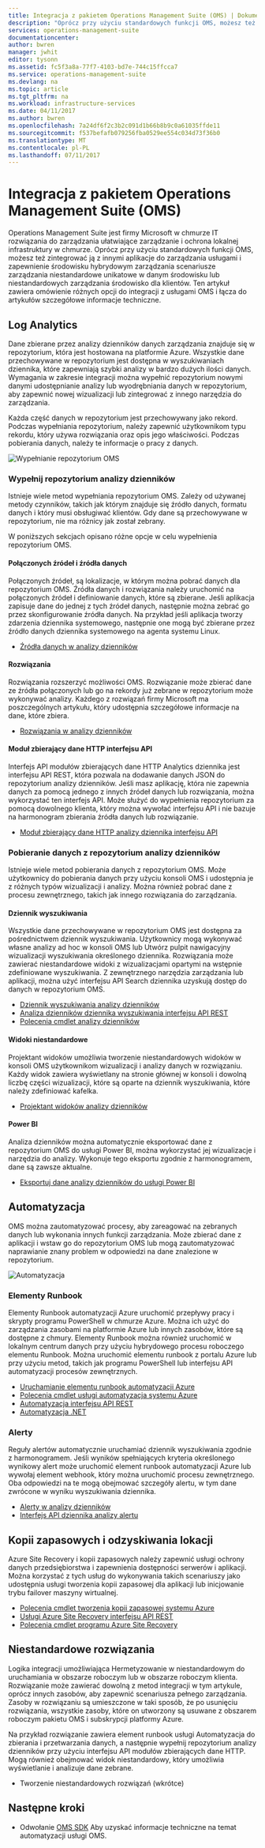 ```yaml
---
title: Integracja z pakietem Operations Management Suite (OMS) | Dokumentacja firmy Microsoft
description: "Oprócz przy użyciu standardowych funkcji OMS, możesz też zintegrować ją z innymi aplikacje do zarządzania usługami i zapewnienie środowisku hybrydowym zarządzania scenariusze zarządzania niestandardowe unikatowe w danym środowisku lub niestandardowych zarządzania środowisko dla klientów.  Ten artykuł zawiera omówienie różnych opcji dotyczących integracji z usługą OMS i łącza do artykułów szczegółowe informacje techniczne."
services: operations-management-suite
documentationcenter: 
author: bwren
manager: jwhit
editor: tysonn
ms.assetid: fc5f3a8a-77f7-4103-bd7e-744c15ffcca7
ms.service: operations-management-suite
ms.devlang: na
ms.topic: article
ms.tgt_pltfrm: na
ms.workload: infrastructure-services
ms.date: 04/11/2017
ms.author: bwren
ms.openlocfilehash: 7a24df6f2c3b2c091d1b66b8b9c0a61035ffde11
ms.sourcegitcommit: f537befafb079256fba0529ee554c034d73f36b0
ms.translationtype: MT
ms.contentlocale: pl-PL
ms.lasthandoff: 07/11/2017
---
```

# <a name="integrating-with-operations-management-suite-oms"></a>Integracja z pakietem Operations Management Suite (OMS)
Operations Management Suite jest firmy Microsoft w chmurze IT rozwiązania do zarządzania ułatwiające zarządzanie i ochrona lokalnej infrastruktury w chmurze.  Oprócz przy użyciu standardowych funkcji OMS, możesz też zintegrować ją z innymi aplikacje do zarządzania usługami i zapewnienie środowisku hybrydowym zarządzania scenariusze zarządzania niestandardowe unikatowe w danym środowisku lub niestandardowych zarządzania środowisko dla klientów.  Ten artykuł zawiera omówienie różnych opcji do integracji z usługami OMS i łącza do artykułów szczegółowe informacje techniczne. 

## <a name="log-analytics"></a>Log Analytics
Dane zbierane przez analizy dzienników danych zarządzania znajduje się w repozytorium, która jest hostowana na platformie Azure.  Wszystkie dane przechowywane w repozytorium jest dostępna w wyszukiwaniach dziennika, które zapewniają szybki analizy w bardzo dużych ilości danych.  Wymagania w zakresie integracji można wypełnić repozytorium nowymi danymi udostępnianie analizy lub wyodrębniania danych w repozytorium, aby zapewnić nowej wizualizacji lub zintegrować z innego narzędzia do zarządzania.

Każda część danych w repozytorium jest przechowywany jako rekord.  Podczas wypełniania repozytorium, należy zapewnić użytkownikom typu rekordu, który używa rozwiązania oraz opis jego właściwości.  Podczas pobierania danych, należy te informacje o pracy z danych.

![Wypełnianie repozytorium OMS](media/operations-management-suite-integration/repository.png)

### <a name="populate-the-log-analytics-repository"></a>Wypełnij repozytorium analizy dzienników
Istnieje wiele metod wypełniania repozytorium OMS.  Zależy od używanej metody czynników, takich jak którym znajduje się źródło danych, formatu danych i który musi obsługiwać klientów.  Gdy dane są przechowywane w repozytorium, nie ma różnicy jak został zebrany.

W poniższych sekcjach opisano różne opcje w celu wypełnienia repozytorium OMS.

#### <a name="connected-sources-and-data-sources"></a>Połączonych źródeł i źródła danych
Połączonych źródeł, są lokalizacje, w którym można pobrać danych dla repozytorium OMS.  Źródła danych i rozwiązania należy uruchomić na połączonych źródeł i definiowanie danych, które są zbierane.  Jeśli aplikacja zapisuje dane do jednej z tych źródeł danych, następnie można zebrać go przez skonfigurowanie źródła danych.  Na przykład jeśli aplikacja tworzy zdarzenia dziennika systemowego, następnie one mogą być zbierane przez źródło danych dziennika systemowego na agenta systemu Linux.

* [Źródła danych w analizy dzienników](../log-analytics/log-analytics-data-sources.md)

#### <a name="solutions"></a>Rozwiązania
Rozwiązania rozszerzyć możliwości OMS.  Rozwiązanie może zbierać dane ze źródła połączonych lub go na rekordy już zebrane w repozytorium może wykonywać analizy.  Każdego z rozwiązań firmy Microsoft ma poszczególnych artykułu, który udostępnia szczegółowe informacje na dane, które zbiera.

* [Rozwiązania w analizy dzienników](../log-analytics/log-analytics-add-solutions.md)

#### <a name="http-data-collector-api"></a>Moduł zbierający dane HTTP interfejsu API
Interfejs API modułów zbierających dane HTTP Analytics dziennika jest interfejsu API REST, która pozwala na dodawanie danych JSON do repozytorium analizy dzienników.  Jeśli masz aplikację, która nie zapewnia danych za pomocą jednego z innych źródeł danych lub rozwiązania, można wykorzystać ten interfejs API.  Może służyć do wypełnienia repozytorium za pomocą dowolnego klienta, który można wywołać interfejsu API i nie bazuje na harmonogram zbierania źródła danych lub rozwiązanie.

* [Moduł zbierający dane HTTP analizy dziennika interfejsu API](../log-analytics/log-analytics-data-collector-api.md)

### <a name="retrieve-data-from-the-log-analytics-repository"></a>Pobieranie danych z repozytorium analizy dzienników
Istnieje wiele metod pobierania danych z repozytorium OMS.  Może użytkownicy do pobierania danych przy użyciu konsoli OMS i udostępnia je z różnych typów wizualizacji i analizy.  Można również pobrać dane z procesu zewnętrznego, takich jak innego rozwiązania do zarządzania.

#### <a name="log-searches"></a>Dziennik wyszukiwania
Wszystkie dane przechowywane w repozytorium OMS jest dostępna za pośrednictwem dziennik wyszukiwania.  Użytkownicy mogą wykonywać własne analizy ad hoc w konsoli OMS lub Utwórz pulpit nawigacyjny wizualizacji wyszukiwania określonego dziennika.  Rozwiązania może zawierać niestandardowe widoki z wizualizacjami opartymi na wstępnie zdefiniowane wyszukiwania.  Z zewnętrznego narzędzia zarządzania lub aplikacji, można użyć interfejsu API Search dziennika uzyskują dostęp do danych w repozytorium OMS.  

* [Dziennik wyszukiwania analizy dzienników](../log-analytics/log-analytics-log-searches.md)
* [Analiza dzienników dziennika wyszukiwania interfejsu API REST](../log-analytics/log-analytics-log-search-api.md)
* [Polecenia cmdlet analizy dzienników](https://msdn.microsoft.com/library/mt188224.aspx)

#### <a name="custom-views"></a>Widoki niestandardowe
Projektant widoków umożliwia tworzenie niestandardowych widoków w konsoli OMS użytkownikom wizualizacji i analizy danych w rozwiązaniu.  Każdy widok zawiera wyświetlany na stronie głównej w konsoli i dowolną liczbę części wizualizacji, które są oparte na dziennik wyszukiwania, które należy zdefiniować kafelka.

* [Projektant widoków analizy dzienników](../log-analytics/log-analytics-view-designer.md)

#### <a name="power-bi"></a>Power BI
Analiza dzienników można automatycznie eksportować dane z repozytorium OMS do usługi Power BI, można wykorzystać jej wizualizacje i narzędzia do analizy.  Wykonuje tego eksportu zgodnie z harmonogramem, dane są zawsze aktualne. 

* [Eksportuj dane analizy dzienników do usługi Power BI](../log-analytics/log-analytics-powerbi.md)

## <a name="automation"></a>Automatyzacja
OMS można zautomatyzować procesy, aby zareagować na zebranych danych lub wykonania innych funkcji zarządzania.  Może zbierać dane z aplikacji i wstaw go do repozytorium OMS lub mogą zautomatyzować naprawianie znany problem w odpowiedzi na dane znalezione w repozytorium. 

![Automatyzacja](media/operations-management-suite-integration/automate.png)

### <a name="runbooks"></a>Elementy Runbook
Elementy Runbook automatyzacji Azure uruchomić przepływy pracy i skrypty programu PowerShell w chmurze Azure.  Można ich użyć do zarządzania zasobami na platformie Azure lub innych zasobów, które są dostępne z chmury.  Elementy Runbook można również uruchomić w lokalnym centrum danych przy użyciu hybrydowego procesu roboczego elementu Runbook.  Można uruchomić elementu runbook z portalu Azure lub przy użyciu metod, takich jak programu PowerShell lub interfejsu API automatyzacji procesów zewnętrznych.

* [Uruchamianie elementu runbook automatyzacji Azure](../automation/automation-starting-a-runbook.md)
* [Polecenia cmdlet usługi automatyzacja systemu Azure](https://msdn.microsoft.com/library/dn690262.aspx)
* [Automatyzacja interfejsu API REST](https://msdn.microsoft.com/library/mt662285.aspx)
* [Automatyzacja .NET](https://msdn.microsoft.com//library/mt465763.aspx)

### <a name="alerts"></a>Alerty
Reguły alertów automatycznie uruchamiać dziennik wyszukiwania zgodnie z harmonogramem.  Jeśli wyników spełniających kryteria określonego wynikowy alert może uruchomić element runbook automatyzacji Azure lub wywołaj element webhook, który można uruchomić procesu zewnętrznego.  Oba odpowiedzi na te mogą obejmować szczegóły alertu, w tym dane zwrócone w wyniku wyszukiwania dziennika.

* [Alerty w analizy dzienników](../log-analytics/log-analytics-alerts.md)
* [Interfejs API dziennika analizy alertu](../log-analytics/log-analytics-api-alerts.md)

## <a name="backup-and-site-recovery"></a>Kopii zapasowych i odzyskiwania lokacji
Azure Site Recovery i kopii zapasowych należy zapewnić usługi ochrony danych przedsiębiorstwa i zapewnienia dostępności serwerów i aplikacji.  Można korzystać z tych usług do wykonywania takich scenariuszy jako udostępnia usługi tworzenia kopii zapasowej dla aplikacji lub inicjowanie trybu failover maszyny wirtualnej.

* [Polecenia cmdlet tworzenia kopii zapasowej systemu Azure](https://msdn.microsoft.com/library/mt619253.aspx)
* [Usługi Azure Site Recovery interfejsu API REST](https://msdn.microsoft.com/library/azure/mt750497.aspx)
* [Polecenia cmdlet programu Azure Site Recovery](https://msdn.microsoft.com/library/mt637930.aspx)

## <a name="custom-solutions"></a>Niestandardowe rozwiązania
Logika integracji umożliwiająca Hermetyzowanie w niestandardowym do uruchamiania w obszarze roboczym lub w obszarze roboczym klienta.  Rozwiązanie może zawierać dowolną z metod integracji w tym artykule, oprócz innych zasobów, aby zapewnić scenariusza pełnego zarządzania.  Zasoby w rozwiązaniu są umieszczone w taki sposób, że po usunięciu rozwiązania, wszystkie zasoby, które on utworzony są usuwane z obszarem roboczym pakietu OMS i subskrypcji platformy Azure.

Na przykład rozwiązanie zawiera element runbook usługi Automatyzacja do zbierania i przetwarzania danych, a następnie wypełnij repozytorium analizy dzienników przy użyciu interfejsu API modułów zbierających dane HTTP.  Mogą również obejmować widok niestandardowy, który umożliwia wyświetlanie i analizuje dane zebrane.  

* Tworzenie niestandardowych rozwiązań (wkrótce)    

## <a name="next-steps"></a>Następne kroki
* Odwołanie [OMS SDK](operations-management-suite-sdk.md) Aby uzyskać informacje techniczne na temat automatyzacji usługi OMS.  

